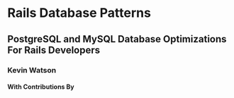 # Rails Database Patterns

## PostgreSQL and MySQL Database Optimizations For Rails Developers

### Kevin Watson

#### With Contributions By
